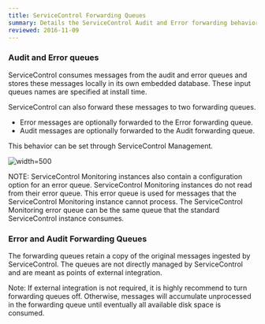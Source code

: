 ```yaml
---
title: ServiceControl Forwarding Queues
summary: Details the ServiceControl Audit and Error forwarding behavior and configuration
reviewed: 2016-11-09
---
```


### Audit and Error queues

ServiceControl consumes messages from the audit and error queues and stores these messages locally in its own embedded database. These input queues names are specified at install time.

ServiceControl can also forward these messages to two forwarding queues.

 * Error messages are optionally forwarded to the Error forwarding queue.
 * Audit messages are optionally forwarded to the Audit forwarding queue.

This behavior can be set through ServiceControl Management.

![](managementutil-queueconfig.png 'width=500')

NOTE: ServiceControl Monitoring instances also contain a configuration option for an error queue. ServiceControl Monitoring instances do not read from their error queue. This error queue is used for messages that the ServiceControl Monitoring instance cannot process. The ServiceControl Monitoring error queue can be the same queue that the standard ServiceControl instance consumes.  

### Error and Audit Forwarding Queues

The forwarding queues retain a copy of the original messages ingested by ServiceControl.
The queues are not directly managed by ServiceControl and are meant as points of external integration.

Note: If external integration is not required, it is highly recommend to turn forwarding queues off. Otherwise, messages will accumulate unprocessed in the forwarding queue until eventually all available disk space is consumed.
